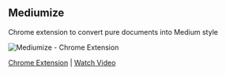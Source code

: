 ## Mediumize

Chrome extension to convert pure documents into Medium style

![Mediumize - Chrome Extension](https://cl.ly/0R2A1N243t2G/Group%204%20Copy%202.png)

[Chrome Extension](https://chrome.google.com/webstore/detail/oaekjgoggmnjdplhikaicaiifakopfed) | [Watch Video](https://www.youtube.com/watch?v=IjGb1HnHggs)
